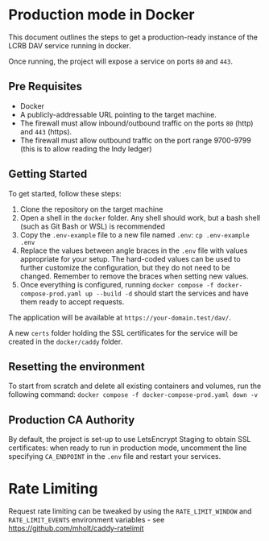 # Production mode in Docker

This document outlines the steps to get a production-ready instance of the LCRB DAV service running in docker.

Once running, the project will expose a service on ports `80` and `443`.

## Pre Requisites

- Docker
- A publicly-addressable URL pointing to the target machine.
- The firewall must allow inbound/outbound traffic on the ports `80` (http) and `443` (https).
- The firewall must allow outbound traffic on the port range 9700-9799 (this is to allow reading the Indy ledger)

## Getting Started

To get started, follow these steps:

1. Clone the repository on the target machine
2. Open a shell in the `docker` folder. Any shell should work, but a bash shell (such as Git Bash or WSL) is recommended
3. Copy the `.env-example` file to a new file named `.env`: `cp .env-example .env`
4. Replace the values between angle braces in the `.env` file with values appropriate for your setup. The hard-coded values can be used to further customize the configuration, but they do not need to be changed. Remember to remove the braces when setting new values.
5. Once everything is configured, running `docker compose -f docker-compose-prod.yaml up --build -d` should start the services and have them ready to accept requests.

The application will be available at `https://your-domain.test/dav/`.

A new `certs` folder holding the SSL certificates for the service will be created in the `docker/caddy` folder.

## Resetting the environment

To start from scratch and delete all existing containers and volumes, run the following command:
`docker compose -f docker-compose-prod.yaml down -v`

## Production CA Authority

By default, the project is set-up to use LetsEncrypt Staging to obtain SSL certificates: when ready to run in production mode, uncomment the line specifying `CA_ENDPOINT` in the `.env` file and restart your services.

# Rate Limiting

Request rate limiting can be tweaked by using the `RATE_LIMIT_WINDOW` and `RATE_LIMIT_EVENTS` environment variables - see https://github.com/mholt/caddy-ratelimit
